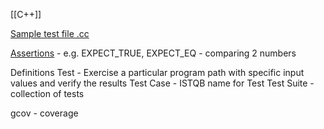[[C++]]

[Sample test file .cc](https://google.github.io/googletest/quickstart-cmake.html#create-and-run-a-binary)

[Assertions](https://google.github.io/googletest/reference/assertions.html) - e.g. EXPECT_TRUE, EXPECT_EQ - comparing 2 numbers

Definitions
Test - Exercise a particular program path with specific input values and verify the results
Test Case - ISTQB name for Test
Test Suite - collection of tests

gcov - coverage